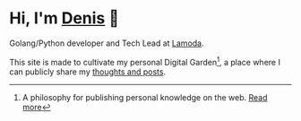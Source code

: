 
# Hi, I'm [Denis](/about) 👋

Golang/Python developer and Tech Lead at [Lamoda](https://latech.ru/).

This site is made to cultivate my personal Digital Garden[^garden], a place where I can publicly share my [thoughts and posts](/posts).

[^garden]: A philosophy for publishing personal knowledge on the web. [Read more](https://maggieappleton.com/garden-history)